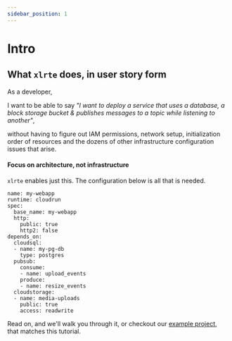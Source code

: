 ```yaml
---
sidebar_position: 1
---
```


# Intro

## What `xlrte` does, in user story form
As a developer,

I want to be able to say _"I want to deploy a service that uses a database, a block storage bucket & publishes messages to a topic while listening to another"_,

without having to figure out IAM permissions, network setup, initialization order of resources and the dozens of other infrastructure configuration issues that arise.

#### Focus on architecture, not infrastructure
`xlrte` enables just this. The configuration below is all that is needed.
```
name: my-webapp
runtime: cloudrun
spec:
  base_name: my-webapp
  http:
    public: true
    http2: false
depends_on:
  cloudsql: 
  - name: my-pg-db
    type: postgres
  pubsub:
    consume:
    - name: upload_events
    produce:
    - name: resize_events
  cloudstorage:
  - name: media-uploads
    public: true
    access: readwrite
```

Read on, and we'll walk you through it, or checkout our [example project](https://github.com/xlrte/example-app-gcp), that matches this tutorial.